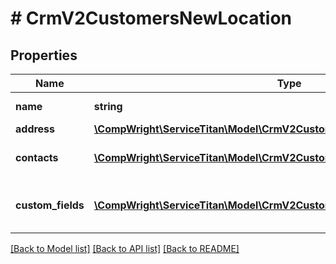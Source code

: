 # # CrmV2CustomersNewLocation

## Properties

Name | Type | Description | Notes
------------ | ------------- | ------------- | -------------
**name** | **string** | Name of the location |
**address** | [**\CompWright\ServiceTitan\Model\CrmV2CustomersNewLocationAddress**](CrmV2CustomersNewLocationAddress.md) |  |
**contacts** | [**\CompWright\ServiceTitan\Model\CrmV2CustomersNewCustomerContact[]**](CrmV2CustomersNewCustomerContact.md) | Contacts for the location | [optional]
**custom_fields** | [**\CompWright\ServiceTitan\Model\CrmV2CustomersCustomFieldUpdateModel[]**](CrmV2CustomersCustomFieldUpdateModel.md) | Location record’s custom fields | [optional]

[[Back to Model list]](../../README.md#models) [[Back to API list]](../../README.md#endpoints) [[Back to README]](../../README.md)
